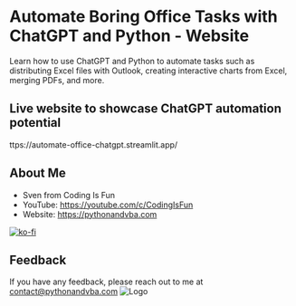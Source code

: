 # Automate Boring Office Tasks with ChatGPT and Python - Website
Learn how to use ChatGPT and Python to automate tasks such as distributing Excel files with Outlook, creating interactive charts from Excel, merging PDFs, and more.

## Live website to showcase ChatGPT automation potential
ttps://automate-office-chatgpt.streamlit.app/

## About Me
- Sven from Coding Is Fun
- YouTube: https://youtube.com/c/CodingIsFun
- Website: https://pythonandvba.com

[![ko-fi](https://ko-fi.com/img/githubbutton_sm.svg)](https://ko-fi.com/X7X47Q0EG)

## Feedback
If you have any feedback, please reach out to me at contact@pythonandvba.com
![Logo](https://www.pythonandvba.com/banner-img)
